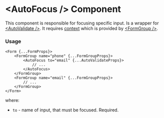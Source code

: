 # <AutoFocus \/> Component
This component is responsible for focusing specific input. Is a wrapper for [<AutoValidate \/>](./AutoValidate.md).
It requires [context](../src/FormGroup/FormGroupContext.ts) which is provided by [<FormGroup \/>](./FormGroup.md).

### Usage

```tsx
<Form {...FormProps}>
    <FormGroup name="phone" {...FormGroupProps}>
        <AutoFocus to="email" {...AutoValidateProps}>
            // ...
        </AutoFocus>
    </FormGroup>
    <FormGroup name="email" {...FormGroupProps}>
        // ...
    </FormGroup>
</Form>
```

where:
- `to` - name of input, that must be focused. Required.
